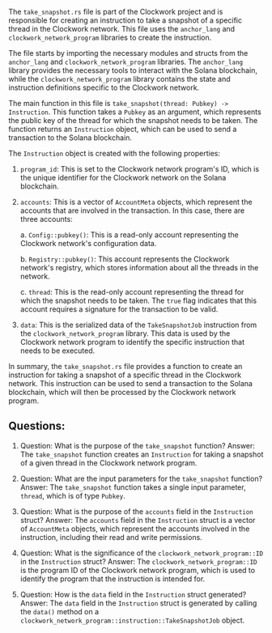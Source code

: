 The `take_snapshot.rs` file is part of the Clockwork project and is responsible for creating an instruction to take a snapshot of a specific thread in the Clockwork network. This file uses the `anchor_lang` and `clockwork_network_program` libraries to create the instruction.

The file starts by importing the necessary modules and structs from the `anchor_lang` and `clockwork_network_program` libraries. The `anchor_lang` library provides the necessary tools to interact with the Solana blockchain, while the `clockwork_network_program` library contains the state and instruction definitions specific to the Clockwork network.

The main function in this file is `take_snapshot(thread: Pubkey) -> Instruction`. This function takes a `Pubkey` as an argument, which represents the public key of the thread for which the snapshot needs to be taken. The function returns an `Instruction` object, which can be used to send a transaction to the Solana blockchain.

The `Instruction` object is created with the following properties:

1. `program_id`: This is set to the Clockwork network program's ID, which is the unique identifier for the Clockwork network on the Solana blockchain.

2. `accounts`: This is a vector of `AccountMeta` objects, which represent the accounts that are involved in the transaction. In this case, there are three accounts:

   a. `Config::pubkey()`: This is a read-only account representing the Clockwork network's configuration data.
   
   b. `Registry::pubkey()`: This account represents the Clockwork network's registry, which stores information about all the threads in the network.
   
   c. `thread`: This is the read-only account representing the thread for which the snapshot needs to be taken. The `true` flag indicates that this account requires a signature for the transaction to be valid.

3. `data`: This is the serialized data of the `TakeSnapshotJob` instruction from the `clockwork_network_program` library. This data is used by the Clockwork network program to identify the specific instruction that needs to be executed.

In summary, the `take_snapshot.rs` file provides a function to create an instruction for taking a snapshot of a specific thread in the Clockwork network. This instruction can be used to send a transaction to the Solana blockchain, which will then be processed by the Clockwork network program.
## Questions: 
 1. Question: What is the purpose of the `take_snapshot` function?
   Answer: The `take_snapshot` function creates an `Instruction` for taking a snapshot of a given thread in the Clockwork network program.

2. Question: What are the input parameters for the `take_snapshot` function?
   Answer: The `take_snapshot` function takes a single input parameter, `thread`, which is of type `Pubkey`.

3. Question: What is the purpose of the `accounts` field in the `Instruction` struct?
   Answer: The `accounts` field in the `Instruction` struct is a vector of `AccountMeta` objects, which represent the accounts involved in the instruction, including their read and write permissions.

4. Question: What is the significance of the `clockwork_network_program::ID` in the `Instruction` struct?
   Answer: The `clockwork_network_program::ID` is the program ID of the Clockwork network program, which is used to identify the program that the instruction is intended for.

5. Question: How is the `data` field in the `Instruction` struct generated?
   Answer: The `data` field in the `Instruction` struct is generated by calling the `data()` method on a `clockwork_network_program::instruction::TakeSnapshotJob` object.
    